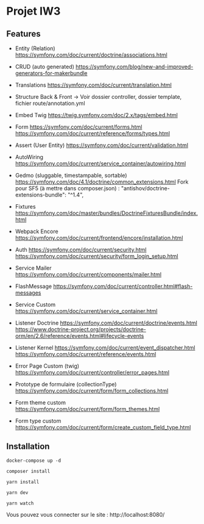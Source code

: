 # Projet IW3

## Features 
- Entity (Relation)
https://symfony.com/doc/current/doctrine/associations.html

- CRUD (auto generated)
https://symfony.com/blog/new-and-improved-generators-for-makerbundle

- Translations
https://symfony.com/doc/current/translation.html

- Structure Back & Front -> Voir dossier controller, dossier template, fichier route/annotation.yml

- Embed Twig
https://twig.symfony.com/doc/2.x/tags/embed.html

- Form
https://symfony.com/doc/current/forms.html
https://symfony.com/doc/current/reference/forms/types.html

- Assert (User Entity)
https://symfony.com/doc/current/validation.html

- AutoWiring
https://symfony.com/doc/current/service_container/autowiring.html

- Gedmo (sluggable, timestampable, sortable)
https://symfony.com/doc/4.1/doctrine/common_extensions.html
Fork pour SF5 (à mettre dans composer.json) : "antishov/doctrine-extensions-bundle": "^1.4",

- Fixtures
https://symfony.com/doc/master/bundles/DoctrineFixturesBundle/index.html

- Webpack Encore
https://symfony.com/doc/current/frontend/encore/installation.html
 
- Auth
https://symfony.com/doc/current/security.html
https://symfony.com/doc/current/security/form_login_setup.html

- Service Mailer
https://symfony.com/doc/current/components/mailer.html

- FlashMessage
https://symfony.com/doc/current/controller.html#flash-messages

- Service Custom
https://symfony.com/doc/current/service_container.html

- Listener Doctrine
https://symfony.com/doc/current/doctrine/events.html
https://www.doctrine-project.org/projects/doctrine-orm/en/2.6/reference/events.html#lifecycle-events
- Listener Kernel
https://symfony.com/doc/current/event_dispatcher.html
https://symfony.com/doc/current/reference/events.html

- Error Page Custom (twig)
https://symfony.com/doc/current/controller/error_pages.html

- Prototype de formulaire (collectionType)
https://symfony.com/doc/current/form/form_collections.html

- Form theme custom
https://symfony.com/doc/current/form/form_themes.html

- Form type custom 
https://symfony.com/doc/current/form/create_custom_field_type.html


## Installation
``docker-compose up -d``

``composer install``

``yarn install``

``yarn dev``

``yarn watch`` 

Vous pouvez vous connecter sur le site : http://localhost:8080/
